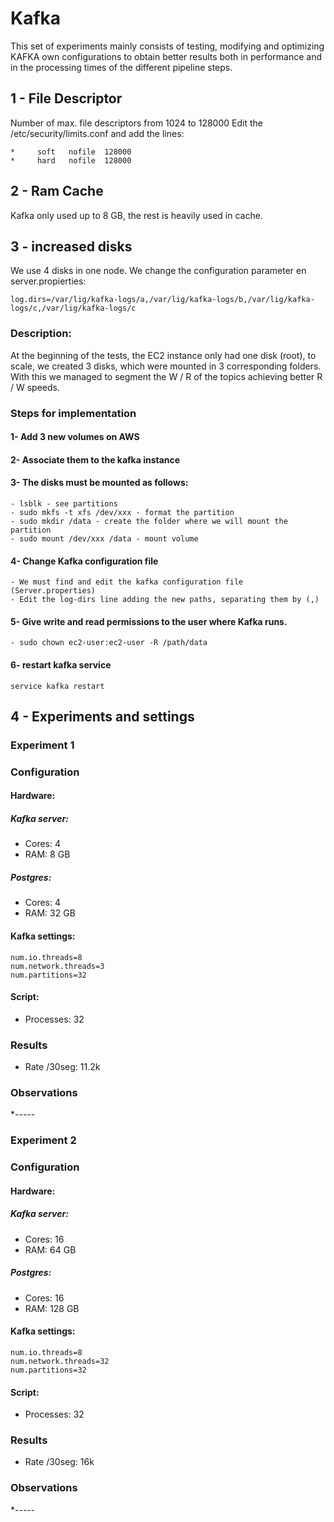 # Kafka
This set of experiments mainly consists of testing, modifying and optimizing KAFKA own configurations to obtain better results both in performance and in the processing times of the different pipeline steps. 
## 1 - File Descriptor
Number of max. file descriptors from 1024 to 128000
Edit the /etc/security/limits.conf and add the lines:
```
*     soft   nofile  128000
*     hard   nofile  128000
```
## 2 - Ram Cache
Kafka only used up to 8 GB, the rest is heavily used in cache.

## 3 - increased disks
We use 4 disks in one node.
We change the configuration parameter en server.propierties:
```
log.dirs=/var/lig/kafka-logs/a,/var/lig/kafka-logs/b,/var/lig/kafka-logs/c,/var/lig/kafka-logs/c
```
### Description: 
At the beginning of the tests, the EC2 instance only had one disk (root), to scale, we created 3 disks, which were mounted in 3 corresponding folders. With this we managed to segment the W / R of the topics achieving better R / W speeds.

### Steps for implementation

#### 1- Add 3 new volumes on AWS 

#### 2- Associate them to the kafka instance 

#### 3- The disks must be mounted as follows: 
```
- lsblk - see partitions 
- sudo mkfs -t xfs /dev/xxx - format the partition 
- sudo mkdir /data - create the folder where we will mount the partition
- sudo mount /dev/xxx /data - mount volume
```
#### 4- Change Kafka configuration file 

```
- We must find and edit the kafka configuration file (Server.properties)
- Edit the log-dirs line adding the new paths, separating them by (,)
```
#### 5- Give write and read permissions to the user where Kafka runs. 
```
- sudo chown ec2-user:ec2-user -R /path/data 
```
#### 6- restart kafka service 
```
service kafka restart
```

## 4 - Experiments and settings 
### Experiment 1
### Configuration

#### Hardware:
##### Kafka server:
* Cores: 4
* RAM: 8 GB
##### Postgres:
* Cores: 4
* RAM: 32 GB

#### Kafka settings:
```
num.io.threads=8
num.network.threads=3
num.partitions=32
```

#### Script:
* Processes: 32

### Results

* Rate /30seg: 11.2k

### Observations

*-----

### Experiment 2
### Configuration

#### Hardware:
##### Kafka server:
* Cores: 16
* RAM: 64 GB
##### Postgres:
* Cores: 16
* RAM: 128 GB

#### Kafka settings:
```
num.io.threads=8
num.network.threads=32
num.partitions=32
```

#### Script:
* Processes: 32

### Results

* Rate /30seg: 16k

### Observations

*-----
